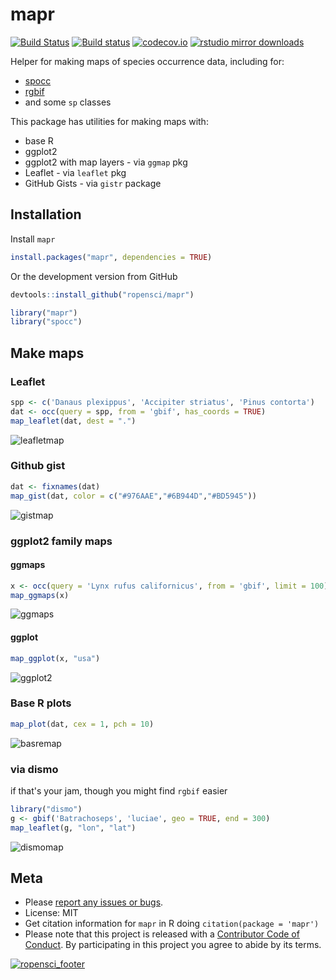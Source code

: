 mapr
====



[![Build Status](https://api.travis-ci.org/ropensci/mapr.png)](https://travis-ci.org/ropensci/mapr)
[![Build status](https://ci.appveyor.com/api/projects/status/p0vje85d0us1q2pa?svg=true)](https://ci.appveyor.com/project/sckott/mapr)
[![codecov.io](https://codecov.io/github/ropensci/mapr/coverage.svg?branch=master)](https://codecov.io/github/ropensci/mapr?branch=master)
[![rstudio mirror downloads](http://cranlogs.r-pkg.org/badges/mapr?color=FAB657)](https://github.com/metacran/cranlogs.app)

Helper for making maps of species occurrence data, including for:

* [spocc](https://github.com/ropensci/spocc)
* [rgbif](https://github.com/ropensci/rgbif)
* and some `sp` classes

This package has utilities for making maps with:

* base R
* ggplot2
* ggplot2 with map layers - via `ggmap` pkg
* Leaflet - via `leaflet` pkg
* GitHub Gists - via `gistr` package

## Installation

Install `mapr`


```r
install.packages("mapr", dependencies = TRUE)
```

Or the development version from GitHub


```r
devtools::install_github("ropensci/mapr")
```


```r
library("mapr")
library("spocc")
```

## Make maps

### Leaflet


```r
spp <- c('Danaus plexippus', 'Accipiter striatus', 'Pinus contorta')
dat <- occ(query = spp, from = 'gbif', has_coords = TRUE)
map_leaflet(dat, dest = ".")
```

![leafletmap](http://f.cl.ly/items/3w2Y1E3Z0T2T2z40310K/Screen%20Shot%202014-02-09%20at%2010.38.10%20PM.png)

### Github gist


```r
dat <- fixnames(dat)
map_gist(dat, color = c("#976AAE","#6B944D","#BD5945"))
```

![gistmap](http://f.cl.ly/items/343l2G0A2J3T0n2t433W/Screen%20Shot%202014-02-09%20at%2010.40.57%20PM.png)

### ggplot2 family maps

#### ggmaps


```r
x <- occ(query = 'Lynx rufus californicus', from = 'gbif', limit = 100)
map_ggmaps(x)
```

![ggmaps](http://f.cl.ly/items/1L3r0b3k1W2o1Z3j2I3r/Screen%20Shot%202015-07-02%20at%202.55.59%20PM.png)

#### ggplot


```r
map_ggplot(x, "usa")
```

![ggplot2](http://f.cl.ly/items/1k2a012u1F1H1E13370U/Screen%20Shot%202015-07-02%20at%203.21.31%20PM.png)

### Base R plots


```r
map_plot(dat, cex = 1, pch = 10)
```

![basremap](http://f.cl.ly/items/2J3d1z1t0U3r410o2T3d/Screen%20Shot%202015-07-02%20at%202.57.04%20PM.png)

### via dismo

if that's your jam, though you might find `rgbif` easier


```r
library("dismo")
g <- gbif('Batrachoseps', 'luciae', geo = TRUE, end = 300)
map_leaflet(g, "lon", "lat")
```

![dismomap](http://f.cl.ly/items/2u2V0n0B3Y2y0p1d0f1M/Screen%20Shot%202016-01-22%20at%204.46.12%20PM.png)

## Meta

* Please [report any issues or bugs](https://github.com/ropensci/mapr/issues).
* License: MIT
* Get citation information for `mapr` in R doing `citation(package = 'mapr')`
* Please note that this project is released with a [Contributor Code of Conduct](CONDUCT.md). By participating in this project you agree to abide by its terms.

[![ropensci_footer](http://ropensci.org/public_images/github_footer.png)](http://ropensci.org)
